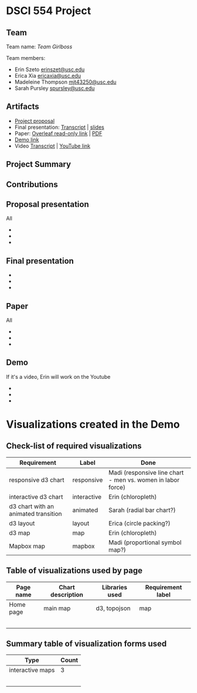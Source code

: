 # DSCI 554 Project

## Team

<!-- 🎒 Complete to include all the information requested. -->

Team name: *Team Girlboss*

Team members:

- Erin Szeto <erinszet@usc.edu>
- Erica Xia <ericaxia@usc.edu>
- Madeleine Thompson <mjt43250@usc.edu>
- Sarah Pursley <spursley@usc.edu>

## Artifacts

<!-- 🎒 Complete and ensure that all the links work! -->

- [Project proposal]()
- Final presentation: [Transcript](presentation/TRANSCRIPT.md) | [slides](presentation/presentation.pdf)
- Paper: [Overleaf read-only link](https://www.overleaf.com/read/btvmfhdyrbvk) | [PDF](paper/paper.pdf)
- [Demo link](demo/dist/)
- Video [Transcript](video/TRANSCRIPT.md) | [YouTube link]()


## Project Summary

<!-- 🎒 Add a project summary here in 250 words or less. -->

## Contributions

<!-- 🎒 Complete for each project member. -->

## Proposal presentation

All

-
-
-

## Final presentation



-
-
-

## Paper

All

-
-
-

## Demo

If it's a video, Erin will work on the Youtube

-
-
-

# Visualizations created in the Demo

## Check-list of required visualizations

<!-- 🎒 Complete the table using ✅ or ❌. -->

| Requirement                            | Label        | Done |
| -------------------------------------- | ------------ | ---- |
| responsive d3 chart                    | responsive   |  Madi (responsive line chart - men vs. women in labor force)    |
| interactive d3 chart                   | interactive  |  Erin (chloropleth)    |
| d3 chart with an animated transition   | animated     |  Sarah (radial bar chart?)    |
| d3 layout                              | layout       |  Erica (circle packing?)    |
| d3 map                                 | map          |  Erin (chloropleth)    |
| Mapbox map                             | mapbox       |  Madi (proportional symbol map?)   |

## Table of visualizations used by page

<!-- 🎒 Complete the table using the Label of the required visualizations. -->

| Page name | Chart description | Libraries used | Requirement label |
| --------- | ----------------- | -------------- | ----------------- |
| Home page | main map          | d3, topojson   | map               |
|           |                   |                |                   |
|           |                   |                |                   |
|           |                   |                |                   |
|           |                   |                |                   |
|           |                   |                |                   |

## Summary table of visualization forms used

<!-- 🎒 Complete the table . -->

| Type             | Count |
| ---------------- | ----- |
| interactive maps | 3     |
|                  |       |
|                  |       |
|                  |       |
|                  |       |
|                  |       |
